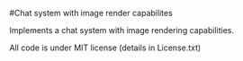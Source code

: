 #Chat system with image render capabilites

Implements a chat system with image rendering capabilities.

All code is under MIT license (details in License.txt)